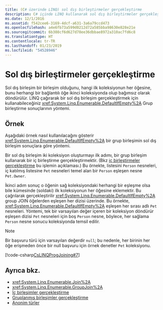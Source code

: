 ```yaml
---
title: (C# üzerinde LINQ) sol dış birleştirmeler gerçekleştirme
description: C# içinde LINQ kullanarak sol dış birleştirmeler gerçekleştirme konusunda bilgi edinin.
ms.date: 12/1/2016
ms.assetid: f542cee6-3169-4dcf-a631-3a6a79ccd473
ms.openlocfilehash: a4e6fb73a599d0212d72a585bba98630e828e21e
ms.sourcegitcommit: 6b308cf6d627d78ee36dbbae8972a310ac7fd6c8
ms.translationtype: HT
ms.contentlocale: tr-TR
ms.lasthandoff: 01/23/2019
ms.locfileid: "54528946"
---
```

# <a name="perform-left-outer-joins"></a>Sol dış birleştirmeler gerçekleştirme

Sol dış birleşim bir birleşim olduğunu, hangi ilk koleksiyonun her öğesine, bunu herhangi bir bağlantılı öğe ikinci koleksiyonda olup bağımsız olarak döndürülür. LINQ çağırarak bir sol dış birleşim gerçekleştirmek için kullanabileceğiniz <xref:System.Linq.Enumerable.DefaultIfEmpty%2A> Grup birleştirme sonuçlarının yöntemi.

## <a name="example"></a>Örnek

Aşağıdaki örnek nasıl kullanılacağını gösterir <xref:System.Linq.Enumerable.DefaultIfEmpty%2A> bir grup birleşimin sol dış birleşim sonuçlara göre yöntemi.

Bir sol dış birleşim iki koleksiyon oluşturmayı ilk adımı, bir grup birleşim kullanarak bir iç birleştirme gerçekleştirmektir. (Bkz [iç birleştirmeler gerçekleştirme](perform-inner-joins.md) bu işlemin açıklaması.) Bu örnekte, listesini `Person` nesneleri, iç katılmış listesine `Pet` nesneleri temel alan bir `Person` eşleşen nesne `Pet.Owner`.

İkinci adım sonuç o öğenin sağ koleksiyondaki herhangi bir eşleşme olsa bile kümesinde (soldaki) ilk koleksiyonun her öğesine eklemektir. Bu çağrılarak gerçekleştirilir <xref:System.Linq.Enumerable.DefaultIfEmpty%2A> group JOIN öğelerden eşleşen her dizisi üzerinde. Bu örnekte, <xref:System.Linq.Enumerable.DefaultIfEmpty%2A> eşleşen her sırası adlı `Pet` nesneleri. Yöntemi, tek bir varsayılan değer içeren bir koleksiyon döndürür eşleşen dizisi `Pet` nesneleri için boş `Person` nesne, böylece, her sağlama `Person` nesne sonucu koleksiyonda temsil edilir.

> [!NOTE]
> Bir başvuru türü için varsayılan değerdir `null`; bu nedenle, her birinin her öğe erişmeden önce bir null başvuru için örnek denetler `Pet` koleksiyonu.

[!code-csharp[CsLINQProgJoining#7](~/samples/snippets/csharp/concepts/linq/how-to-perform-left-outer-joins_1.cs)]

## <a name="see-also"></a>Ayrıca bkz.

- <xref:System.Linq.Enumerable.Join%2A>
- <xref:System.Linq.Enumerable.GroupJoin%2A>
- [İç birleşimler gerçekleştirme](perform-inner-joins.md)
- [Gruplanmış birleşimler gerçekleştirme](perform-grouped-joins.md)
- [Anonim türler](../programming-guide/classes-and-structs/anonymous-types.md)
